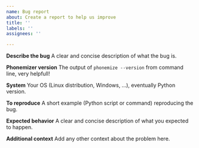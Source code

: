 ```yaml
---
name: Bug report
about: Create a report to help us improve
title: ''
labels: ''
assignees: ''

---
```


**Describe the bug**
A clear and concise description of what the bug is.

**Phonemizer version**
The output of `phonemize --version` from command line, very helpfull!

**System**
Your OS (Linux distribution, Windows, ...), eventually Python version.

**To reproduce**
A short example (Python script or command) reproducing the bug.

**Expected behavior**
A clear and concise description of what you expected to happen.

**Additional context**
Add any other context about the problem here.
